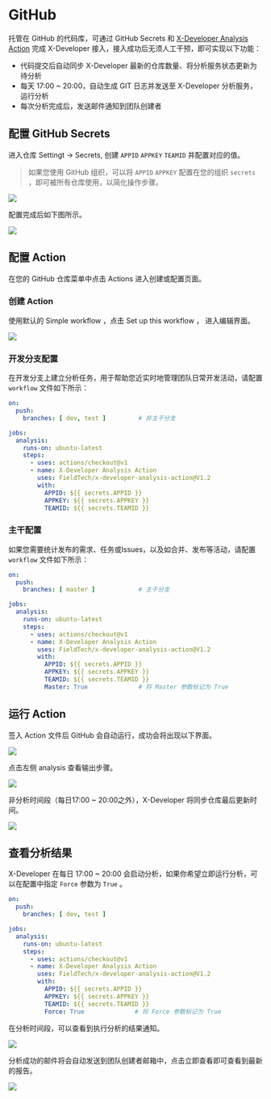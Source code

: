 # GitHub

托管在 GitHub 的代码库，可通过 GitHub Secrets 和 [X-Developer Analysis Action](https://github.com/marketplace/actions/x-developer-analysis-action) 完成 X-Developer 接入，接入成功后无须人工干预，即可实现以下功能：

- 代码提交后自动同步 X-Developer 最新的仓库数量、将分析服务状态更新为待分析
- 每天 17:00 ~ 20:00，自动生成 GIT 日志并发送至 X-Developer 分析服务，运行分析
- 每次分析完成后，发送邮件通知到团队创建者

## 配置 GitHub Secrets

进入仓库 Settingt -> Secrets, 创建 `APPID` `APPKEY` `TEAMID` 并配置对应的值。

> 如果您使用 GitHub 组织，可以将 `APPID` `APPKEY` 配置在您的组织 `secrets` ，即可被所有仓库使用，以简化操作步骤。

![](../_media/github-appid.png)

配置完成后如下图所示。

![](../_media/github-secrets.png)

## 配置 Action

在您的 GitHub 仓库菜单中点击 Actions 进入创建或配置页面。

### 创建 Action

使用默认的 Simple workflow ，点击 Set up this workflow ， 进入编辑界面。

![](../_media/github-add-action.png)

### 开发分支配置

在开发分支上建立分析任务，用于帮助您近实时地管理团队日常开发活动，请配置 `workflow` 文件如下所示：

```yaml
on:
  push:
    branches: [ dev, test ]         # 非主干分支

jobs:
  analysis:
    runs-on: ubuntu-latest
    steps:
      - uses: actions/checkout@v1
      - name: X-Developer Analysis Action
        uses: FieldTech/x-developer-analysis-action@V1.2
        with:
          APPID: ${{ secrets.APPID }}
          APPKEY: ${{ secrets.APPKEY }}
          TEAMID: ${{ secrets.TEAMID }}
```

### 主干配置

如果您需要统计发布的需求、任务或Issues，以及如合并、发布等活动，请配置 `workflow` 文件如下所示：

```yaml
on:
  push:
    branches: [ master ]            # 主干分支

jobs:
  analysis:
    runs-on: ubuntu-latest
    steps:
      - uses: actions/checkout@v1
      - name: X-Developer Analysis Action
        uses: FieldTech/x-developer-analysis-action@V1.2
        with:
          APPID: ${{ secrets.APPID }}
          APPKEY: ${{ secrets.APPKEY }}
          TEAMID: ${{ secrets.TEAMID }}
          Master: True              # 将 Master 参数标记为 True
```

## 运行 Action

签入 Action 文件后 GitHub 会自动运行，成功会将出现以下界面。

![](../_media/github-action-success.png)

点击左侧 analysis 查看输出步骤。

![](../_media/github-action-steps.png)

非分析时间段（每日17:00 ~ 20:00之外），X-Developer 将同步仓库最后更新时间。

![](../_media/github-action-result.png)

## 查看分析结果

X-Developer 在每日 17:00 ~ 20:00 会启动分析，如果你希望立即运行分析，可以在配置中指定 `Force` 参数为 `True` 。

```yaml
on:
  push:
    branches: [ dev, test ]

jobs:
  analysis:
    runs-on: ubuntu-latest
    steps:
      - uses: actions/checkout@v1
      - name: X-Developer Analysis Action
        uses: FieldTech/x-developer-analysis-action@V1.2
        with:
          APPID: ${{ secrets.APPID }}
          APPKEY: ${{ secrets.APPKEY }}
          TEAMID: ${{ secrets.TEAMID }}
          Force: True              # 将 Force 参数标记为 True
```

在分析时间段，可以查看到执行分析的结果通知。

![](../_media/github-action-analysis-result.png)

分析成功的邮件将会自动发送到团队创建者邮箱中，点击立即查看即可查看到最新的报告。

![](../_media/analysis-notice.png)